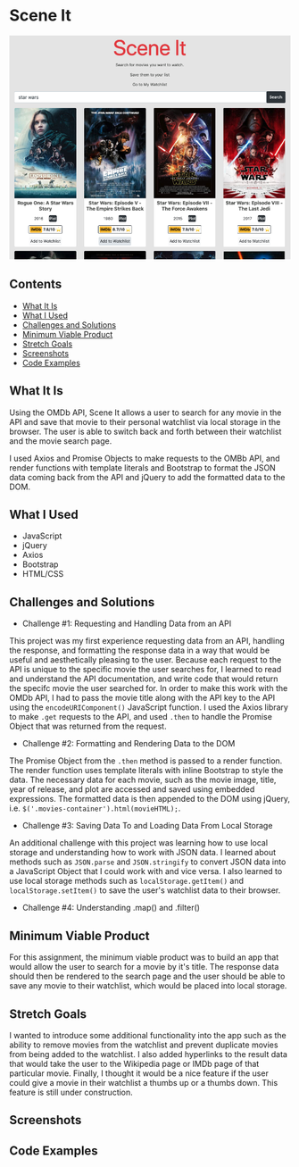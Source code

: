 # Scene It
![Image description](assets/Scene-It.png)
## Contents
- [What It Is](#What-It-Is)
- [What I Used](#What-I-Used)
- [Challenges and Solutions](#Challenges-and-Solutions)
- [Minimum Viable Product](#Minimum-Viable-Product)
- [Stretch Goals](#Stretch-Goals)
- [Screenshots](#Screenshots)
- [Code Examples](#Code-Examples)
## What It Is
Using the OMDb API, Scene It allows a user to search for any movie in the API and save that movie to their personal
watchlist via local storage in the browser. The user is able to switch back and forth between their watchlist and the movie search page. 

I used Axios and Promise Objects to make requests to the OMBb API, and render functions with template literals and Bootstrap to format the JSON data coming back from the API and jQuery to add the formatted data to the DOM.
## What I Used
- JavaScript
- jQuery
- Axios
- Bootstrap
- HTML/CSS
## Challenges and Solutions
- Challenge #1: Requesting and Handling Data from an API

This project was my first experience requesting data from an API, handling the response, and formatting the response data in a way that would be useful and aesthetically pleasing to the user. Because each request to the API is unique to the specific movie the user searches for, I learned to read and understand the API documentation, and write code that would return the specifc movie the user searched for. In order to make this work with the OMDb API, I had to pass the movie title along with the API key to the API using the `encodeURIComponent()` JavaScript function. I used the Axios library to make `.get` requests to the API, and used `.then` to handle the Promise Object that was returned from the request.

- Challenge #2: Formatting and Rendering Data to the DOM

The Promise Object from the `.then` method is passed to a render function. The render function uses template literals with inline Bootstrap to style the data. The necessary data for each movie, such as the movie image, title, year of release, and plot are accessed and saved using embedded expressions. The formatted data is then appended to the DOM using jQuery, i.e. `$('.movies-container').html(movieHTML);`.

- Challenge #3: Saving Data To and Loading Data From Local Storage

An additional challenge with this project was learning how to use local storage and understanding how to work with JSON data. I learned about methods such as `JSON.parse` and `JSON.stringify` to convert JSON data into a JavaScript Object that I could work with and vice versa. I also learned to use local storage methods such as `localStorage.getItem()` and `localStorage.setItem()` to save the user's watchlist data to their browser.

- Challenge #4: Understanding .map() and .filter()

## Minimum Viable Product

For this assignment, the minimum viable product was to build an app that would allow the user to search for a movie by it's title. The response data should then be rendered to the search page and the user should be able to save any movie to their watchlist, which would be placed into local storage.

## Stretch Goals

I wanted to introduce some additional functionality into the app such as the ability to remove movies from the watchlist and prevent duplicate movies from being added to the watchlist. I also added hyperlinks to the result data that would take the user to the Wikipedia page or IMDb page of that particular movie. Finally, I thought it would be a nice feature if the user could give a movie in their watchlist a thumbs up or a thumbs down. This feature is still under construction.

## Screenshots
## Code Examples
